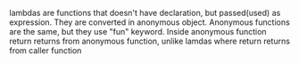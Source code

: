 lambdas are functions that doesn't have declaration, but passed(used) as expression. They are converted in anonymous object. Anonymous functions are the same, but they use "fun" keyword. Inside anonymous function return returns from anonymous function, unlike lamdas where return returns from caller function 